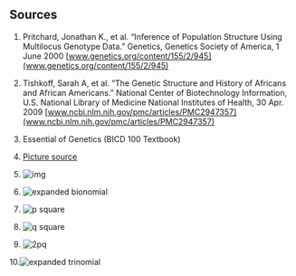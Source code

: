 ## Sources
1. Pritchard, Jonathan K., et al. “Inference of Population Structure Using
Multilocus Genotype Data.” Genetics, Genetics Society of America, 1 June 2000 [www.genetics.org/content/155/2/945](www.genetics.org/content/155/2/945)
2. Tishkoff, Sarah A, et al. “The Genetic Structure and History of Africans and African Americans.” National Center of Biotechnology Information, U.S. National Library of Medicine National Institutes of Health, 30 Apr. 2009 [www.ncbi.nlm.nih.gov/pmc/articles/PMC2947357](www.ncbi.nlm.nih.gov/pmc/articles/PMC2947357)
3. Essential of Genetics (BICD 100 Textbook)
4. [Picture source](https://www.datanovia.com/en/lessons/model-based-clustering-essentials/)  
5. ![img](http://bit.ly/384N4kM)

6. ![expanded
bionomial](https://raw.githubusercontent.com/gary317680/BENG183/master/expanded_binomial.png)

7. ![p
square](https://raw.githubusercontent.com/gary317680/BENG183/master/p_square.png)

8. ![q
square](https://raw.githubusercontent.com/gary317680/BENG183/master/q_square.png)

9. ![2pq](https://raw.githubusercontent.com/gary317680/BENNG183/master/2pq.png)

10.![expanded
trinomial](https://raw.githubusercontent.com/gary317680/BENG183/master/expanded_trinomial.png)
